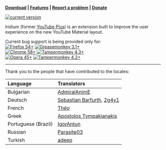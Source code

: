 **[Download](https://github.com/ParticleCore/Iridium/wiki/Download) | [Features](https://github.com/ParticleCore/Iridium/wiki/Features) | [Report a problem](https://github.com/ParticleCore/Iridium/wiki/Report-a-bug) | [Donate](https://github.com/ParticleCore/Iridium/wiki/Donate)**

[![current version](https://img.shields.io/github/release/ParticleCore/Iridium/all.svg)](https://github.com/ParticleCore/Iridium/releases/latest)

Iridium (former [YouTube Plus](https://github.com/ParticleCore/Particle)) is an extension built to improve the user experience on the new YouTube Material layout.  

Current bug support is being provided only for:  
[![Firefox 54+](https://img.shields.io/badge/Firefox-54%2B-orange.svg)](https://www.mozilla.org/firefox)  [![Greasemonkey 3.1+](https://img.shields.io/badge/Greasemonkey-3.1%2B-yellow.svg)](http://www.greasespot.net/)  
[![Chrome  58+](https://img.shields.io/badge/Chrome-58%2B-blue.svg)](http://www.google.com/chrome/)  [![Tampermonkey 4.3+](https://img.shields.io/badge/Tampermonkey-4.3%2B-green.svg)](https://tampermonkey.net/)  
[![Opera  45+](https://img.shields.io/badge/Opera-45%2B-red.svg)](http://www.opera.com/)  [![Tampermonkey 4.2+](https://img.shields.io/badge/Tampermonkey-4.2%2B-red.svg)](https://tampermonkey.net/)  

---

Thank you to the people that have contributed to the locales:  

Language|Translators
:--------|:-----------
Bulgarian| [AdmiralAnimE](https://github.com/AdmiralAnimE)
Deutsch| [Sebastian Barfurth](https://github.com/sebastianbarfurth), [2g4y1](https://github.com/2g4y1)
French | [Théo](https://github.com/tete0148)
Greek | [Apostolos Tympakianakis](https://github.com/tympapost)
Portuguese (Brazil) | [IgorAntun](https://github.com/IgorAntun)
Russian | [Parasite03](https://github.com/Parasite03)
Turkish| [adeep](https://github.com/adeep)